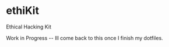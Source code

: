 # ethiKit

Ethical Hacking Kit

Work in Progress -- Ill come back to this once I finish my dotfiles.
